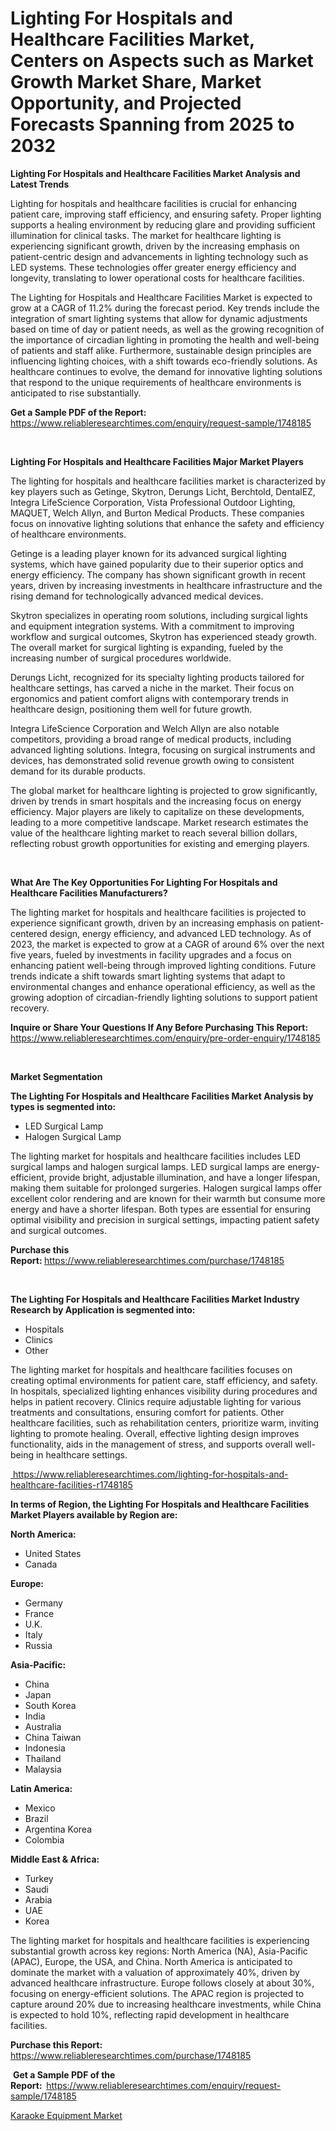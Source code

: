 <p><h1>Lighting For Hospitals and Healthcare Facilities Market, Centers on Aspects such as Market Growth Market Share, Market Opportunity, and Projected Forecasts Spanning from 2025 to 2032</h1></p><p><strong>Lighting For Hospitals and Healthcare Facilities Market Analysis and Latest Trends</strong></p>
<p><p>Lighting for hospitals and healthcare facilities is crucial for enhancing patient care, improving staff efficiency, and ensuring safety. Proper lighting supports a healing environment by reducing glare and providing sufficient illumination for clinical tasks. The market for healthcare lighting is experiencing significant growth, driven by the increasing emphasis on patient-centric design and advancements in lighting technology such as LED systems. These technologies offer greater energy efficiency and longevity, translating to lower operational costs for healthcare facilities.</p><p>The Lighting for Hospitals and Healthcare Facilities Market is expected to grow at a CAGR of 11.2% during the forecast period. Key trends include the integration of smart lighting systems that allow for dynamic adjustments based on time of day or patient needs, as well as the growing recognition of the importance of circadian lighting in promoting the health and well-being of patients and staff alike. Furthermore, sustainable design principles are influencing lighting choices, with a shift towards eco-friendly solutions. As healthcare continues to evolve, the demand for innovative lighting solutions that respond to the unique requirements of healthcare environments is anticipated to rise substantially.</p></p>
<p><strong>Get a Sample PDF of the Report:&nbsp;</strong> <a href="https://www.reliableresearchtimes.com/enquiry/request-sample/1748185?utm_campaign=3316&utm_medium=2&utm_source=Github&utm_content=ia&utm_term=05042025&utm_id=lighting-for-hospitals-and-healthcare-facilities">https://www.reliableresearchtimes.com/enquiry/request-sample/1748185</a></p>
<p>&nbsp;</p>
<p><strong>Lighting For Hospitals and Healthcare Facilities Major Market Players</strong></p>
<p><p>The lighting for hospitals and healthcare facilities market is characterized by key players such as Getinge, Skytron, Derungs Licht, Berchtold, DentalEZ, Integra LifeScience Corporation, Vista Professional Outdoor Lighting, MAQUET, Welch Allyn, and Burton Medical Products. These companies focus on innovative lighting solutions that enhance the safety and efficiency of healthcare environments.</p><p>Getinge is a leading player known for its advanced surgical lighting systems, which have gained popularity due to their superior optics and energy efficiency. The company has shown significant growth in recent years, driven by increasing investments in healthcare infrastructure and the rising demand for technologically advanced medical devices.</p><p>Skytron specializes in operating room solutions, including surgical lights and equipment integration systems. With a commitment to improving workflow and surgical outcomes, Skytron has experienced steady growth. The overall market for surgical lighting is expanding, fueled by the increasing number of surgical procedures worldwide.</p><p>Derungs Licht, recognized for its specialty lighting products tailored for healthcare settings, has carved a niche in the market. Their focus on ergonomics and patient comfort aligns with contemporary trends in healthcare design, positioning them well for future growth.</p><p>Integra LifeScience Corporation and Welch Allyn are also notable competitors, providing a broad range of medical products, including advanced lighting solutions. Integra, focusing on surgical instruments and devices, has demonstrated solid revenue growth owing to consistent demand for its durable products.</p><p>The global market for healthcare lighting is projected to grow significantly, driven by trends in smart hospitals and the increasing focus on energy efficiency. Major players are likely to capitalize on these developments, leading to a more competitive landscape. Market research estimates the value of the healthcare lighting market to reach several billion dollars, reflecting robust growth opportunities for existing and emerging players.</p></p>
<p>&nbsp;</p>
<p><strong>What Are The Key Opportunities For Lighting For Hospitals and Healthcare Facilities Manufacturers?</strong></p>
<p><p>The lighting market for hospitals and healthcare facilities is projected to experience significant growth, driven by an increasing emphasis on patient-centered design, energy efficiency, and advanced LED technology. As of 2023, the market is expected to grow at a CAGR of around 6% over the next five years, fueled by investments in facility upgrades and a focus on enhancing patient well-being through improved lighting conditions. Future trends indicate a shift towards smart lighting systems that adapt to environmental changes and enhance operational efficiency, as well as the growing adoption of circadian-friendly lighting solutions to support patient recovery.</p></p>
<p><strong>Inquire or Share Your Questions If Any Before Purchasing This Report:</strong> <a href="https://www.reliableresearchtimes.com/enquiry/pre-order-enquiry/1748185?utm_campaign=3316&utm_medium=2&utm_source=Github&utm_content=ia&utm_term=05042025&utm_id=lighting-for-hospitals-and-healthcare-facilities">https://www.reliableresearchtimes.com/enquiry/pre-order-enquiry/1748185</a></p>
<p>&nbsp;</p>
<p><strong>Market Segmentation</strong></p>
<p><strong>The Lighting For Hospitals and Healthcare Facilities Market Analysis by types is segmented into:</strong></p>
<p><ul><li>LED Surgical Lamp</li><li>Halogen Surgical Lamp</li></ul></p>
<p><p>The lighting market for hospitals and healthcare facilities includes LED surgical lamps and halogen surgical lamps. LED surgical lamps are energy-efficient, provide bright, adjustable illumination, and have a longer lifespan, making them suitable for prolonged surgeries. Halogen surgical lamps offer excellent color rendering and are known for their warmth but consume more energy and have a shorter lifespan. Both types are essential for ensuring optimal visibility and precision in surgical settings, impacting patient safety and surgical outcomes.</p></p>
<p><strong>Purchase this Report:&nbsp;</strong><a href="https://www.reliableresearchtimes.com/purchase/1748185?utm_campaign=3316&utm_medium=2&utm_source=Github&utm_content=ia&utm_term=05042025&utm_id=lighting-for-hospitals-and-healthcare-facilities">https://www.reliableresearchtimes.com/purchase/1748185</a></p>
<p>&nbsp;</p>
<p><strong>The Lighting For Hospitals and Healthcare Facilities Market Industry Research by Application is segmented into:</strong></p>
<p><ul><li>Hospitals</li><li>Clinics</li><li>Other</li></ul></p>
<p><p>The lighting market for hospitals and healthcare facilities focuses on creating optimal environments for patient care, staff efficiency, and safety. In hospitals, specialized lighting enhances visibility during procedures and helps in patient recovery. Clinics require adjustable lighting for various treatments and consultations, ensuring comfort for patients. Other healthcare facilities, such as rehabilitation centers, prioritize warm, inviting lighting to promote healing. Overall, effective lighting design improves functionality, aids in the management of stress, and supports overall well-being in healthcare settings.</p></p>
<p><a href="https://www.reliableresearchtimes.com/lighting-for-hospitals-and-healthcare-facilities-r1748185?utm_campaign=3316&utm_medium=2&utm_source=Github&utm_content=ia&utm_term=05042025&utm_id=lighting-for-hospitals-and-healthcare-facilities">&nbsp;https://www.reliableresearchtimes.com/lighting-for-hospitals-and-healthcare-facilities-r1748185</a></p>
<p><strong>In terms of Region, the Lighting For Hospitals and Healthcare Facilities Market Players available by Region are:</strong></p>
<p>
    <p> <strong> North America: </strong>
        <ul>
            <li>United States</li>
            <li>Canada</li>
        </ul>
        </p> 
    <p> <strong> Europe: </strong>
        <ul>
            <li>Germany</li>
            <li>France</li>
            <li>U.K.</li>
            <li>Italy</li>
            <li>Russia</li>
        </ul>
        </p> 
    <p> <strong> Asia-Pacific: </strong>
        <ul>
            <li>China</li>
            <li>Japan</li>
            <li>South Korea</li>
            <li>India</li>
            <li>Australia</li>
            <li>China Taiwan</li>
            <li>Indonesia</li>
            <li>Thailand</li>
            <li>Malaysia</li>
        </ul>
        </p> 
    <p> <strong> Latin America: </strong>
        <ul>
            <li>Mexico</li>
            <li>Brazil</li>
            <li>Argentina Korea</li>
            <li>Colombia</li>
        </ul>
        </p> 
    <p> <strong> Middle East & Africa: </strong>
        <ul>
            <li>Turkey</li>
            <li>Saudi</li>
            <li>Arabia</li>
            <li>UAE</li>
            <li>Korea</li>
        </ul>
    </p>
    </p>
<p><p>The lighting market for hospitals and healthcare facilities is experiencing substantial growth across key regions: North America (NA), Asia-Pacific (APAC), Europe, the USA, and China. North America is anticipated to dominate the market with a valuation of approximately 40%, driven by advanced healthcare infrastructure. Europe follows closely at about 30%, focusing on energy-efficient solutions. The APAC region is projected to capture around 20% due to increasing healthcare investments, while China is expected to hold 10%, reflecting rapid development in healthcare facilities.</p></p>
<p><strong>Purchase this Report: </strong><a href="https://www.reliableresearchtimes.com/purchase/1748185?utm_campaign=3316&utm_medium=2&utm_source=Github&utm_content=ia&utm_term=05042025&utm_id=lighting-for-hospitals-and-healthcare-facilities">https://www.reliableresearchtimes.com/purchase/1748185</a></p>
<p>&nbsp;<strong>Get a Sample PDF of the Report:&nbsp;&nbsp;</strong><a href="https://www.reliableresearchtimes.com/enquiry/request-sample/1748185?utm_campaign=3316&utm_medium=2&utm_source=Github&utm_content=ia&utm_term=05042025&utm_id=lighting-for-hospitals-and-healthcare-facilities">https://www.reliableresearchtimes.com/enquiry/request-sample/1748185</a></p>
<p><strong></strong></p>
<p><p><a href="https://github.com/joshuagarcia509/Market-Research-Report-List-1/blob/main/karaoke-equipment-market.md?utm_campaign=3316&utm_medium=2&utm_source=Github&utm_content=ia&utm_term=05042025&utm_id=lighting-for-hospitals-and-healthcare-facilities">Karaoke Equipment Market</a></p></p>